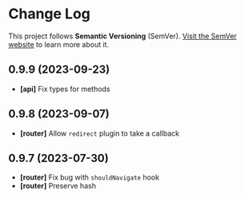 # Change Log

This project follows **Semantic Versioning** (SemVer). [Visit the SemVer website](http://semver.org/) to learn more about it.

## 0.9.9 (2023-09-23)

- **[api]** Fix types for methods

## 0.9.8 (2023-09-07)

- **[router]** Allow `redirect` plugin to take a callback

## 0.9.7 (2023-07-30)

- **[router]** Fix bug with `shouldNavigate` hook
- **[router]** Preserve hash